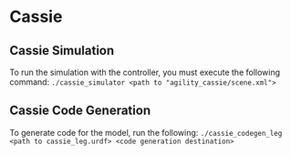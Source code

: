 # Cassie
## Cassie Simulation
To run the simulation with the controller, you must execute the following command:
`./cassie_simulator <path to "agility_cassie/scene.xml">`

## Cassie Code Generation
To generate code for the model, run the following:
`./cassie_codegen_leg <path to cassie_leg.urdf> <code generation destination>`